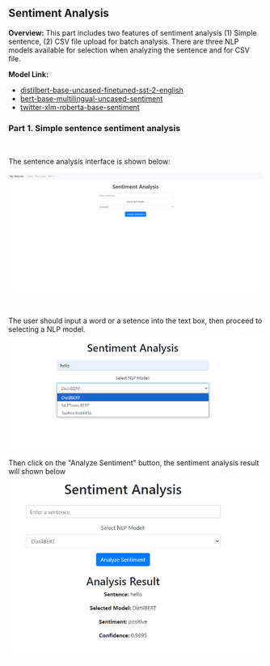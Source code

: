 ## Sentiment Analysis

**Overview:** This part includes two features of sentiment analysis (1) Simple sentence, (2) CSV file upload for batch analysis. There are three NLP models available for selection when analyzing the sentence and for CSV file.

**Model Link:**
- <a href="https://huggingface.co/distilbert/distilbert-base-uncased-finetuned-sst-2-english">distilbert-base-uncased-finetuned-sst-2-english</a>
- <a href="https://huggingface.co/nlptown/bert-base-multilingual-uncased-sentiment">bert-base-multilingual-uncased-sentiment</a>
- <a href="https://huggingface.co/cardiffnlp/twitter-xlm-roberta-base-sentiment">twitter-xlm-roberta-base-sentiment</a>

### Part 1. Simple sentence sentiment analysis

<br>

The sentence analysis interface is shown below:

![](image/sentiment_analysis_sentence1.png)

<br>


The user should input a word or a setence into the text box, then proceed to selecting a NLP model.
![](image/sentiment_analysis_sentence2.png)

Then click on the "Analyze Sentiment" button, the sentiment analysis result will shown below
![](image/sentiment_analysis_sentence3.png)

